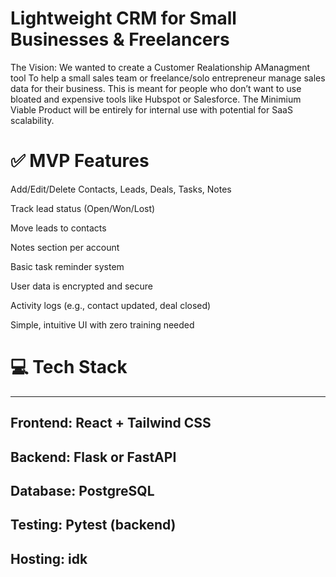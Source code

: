 # Lightweight CRM for Small Businesses & Freelancers

The Vision: 
We wanted to create a Customer Realationship AManagment tool To help a small sales team or freelance/solo entrepreneur manage sales data for their business.
This is meant for people who don’t want to use bloated and expensive tools like Hubspot or Salesforce. 
The Minimium Viable Product will be entirely for internal use with potential for SaaS scalability.


# ✅ MVP Features
Add/Edit/Delete Contacts, Leads, Deals, Tasks, Notes

Track lead status (Open/Won/Lost)

Move leads to contacts

Notes section per account

Basic task reminder system

User data is encrypted and secure

Activity logs (e.g., contact updated, deal closed)

Simple, intuitive UI with zero training needed


# 💻 Tech Stack
-----------------------
Frontend: React + Tailwind CSS
-----------------------
Backend:	Flask or FastAPI
-----------------------
Database:	PostgreSQL
-----------------------
Testing:	Pytest (backend)
-----------------------
Hosting: idk
-----------------------
